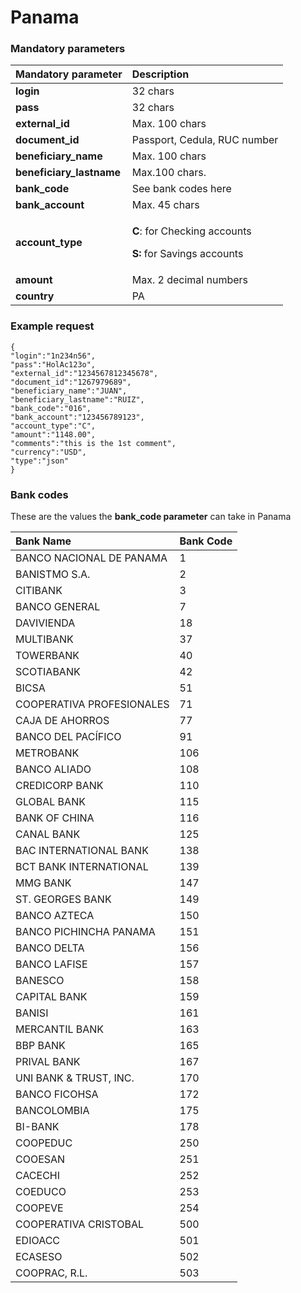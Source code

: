 # Panama

### Mandatory parameters

<table>
  <thead>
    <tr>
      <th style="text-align:left"><b>Mandatory parameter</b>
      </th>
      <th style="text-align:left"><b>Description</b>
      </th>
    </tr>
  </thead>
  <tbody>
    <tr>
      <td style="text-align:left"><b>login</b>
      </td>
      <td style="text-align:left">32 chars</td>
    </tr>
    <tr>
      <td style="text-align:left"><b>pass</b>
      </td>
      <td style="text-align:left">32 chars</td>
    </tr>
    <tr>
      <td style="text-align:left"><b>external_id</b>
      </td>
      <td style="text-align:left">Max. 100 chars</td>
    </tr>
    <tr>
      <td style="text-align:left"><b>document_id</b>
      </td>
      <td style="text-align:left">Passport, Cedula, RUC number</td>
    </tr>
    <tr>
      <td style="text-align:left"><b>beneficiary_name</b>
      </td>
      <td style="text-align:left">Max. 100 chars</td>
    </tr>
    <tr>
      <td style="text-align:left"><b>beneficiary_lastname</b>
      </td>
      <td style="text-align:left">Max.100 chars.</td>
    </tr>
    <tr>
      <td style="text-align:left"><b>bank_code</b>
      </td>
      <td style="text-align:left">See bank codes here</td>
    </tr>
    <tr>
      <td style="text-align:left"><b>bank_account</b>
      </td>
      <td style="text-align:left">Max. 45 chars</td>
    </tr>
    <tr>
      <td style="text-align:left"><b>account_type</b>
      </td>
      <td style="text-align:left">
        <p><b>C</b>: for Checking accounts</p>
        <p><b>S: </b>for Savings accounts</p>
      </td>
    </tr>
    <tr>
      <td style="text-align:left"><b>amount</b>
      </td>
      <td style="text-align:left">Max. 2 decimal numbers</td>
    </tr>
    <tr>
      <td style="text-align:left"><b>country</b>
      </td>
      <td style="text-align:left">PA</td>
    </tr>
  </tbody>
</table>

### Example request

```text
{
"login":"1n234n56",
"pass":"HolAc123o",
"external_id":"1234567812345678",
"document_id":"1267979689",
"beneficiary_name":"JUAN",
"beneficiary_lastname":"RUIZ",
"bank_code":"016",
"bank_account":"123456789123",
"account_type":"C",
"amount":"1148.00",
"comments":"this is the 1st comment",
"currency":"USD",
"type":"json"
}
```

### **Bank codes** <a id="bank-codes-panama"></a>

These are the values the **bank\_code parameter** can take in Panama

| Bank Name | Bank Code |
| :--- | :--- |
| BANCO NACIONAL DE PANAMA | 1 |
| BANISTMO S.A. | 2 |
| CITIBANK | 3 |
| BANCO GENERAL | 7 |
| DAVIVIENDA | 18 |
| MULTIBANK | 37 |
| TOWERBANK | 40 |
| SCOTIABANK | 42 |
| BICSA | 51 |
| COOPERATIVA PROFESIONALES | 71 |
| CAJA DE AHORROS | 77 |
| BANCO DEL PACÍFICO | 91 |
| METROBANK | 106 |
| BANCO ALIADO | 108 |
| CREDICORP BANK | 110 |
| GLOBAL BANK | 115 |
| BANK OF CHINA | 116 |
| CANAL BANK | 125 |
| BAC INTERNATIONAL BANK | 138 |
| BCT BANK INTERNATIONAL | 139 |
| MMG BANK | 147 |
| ST. GEORGES BANK | 149 |
| BANCO AZTECA | 150 |
| BANCO PICHINCHA PANAMA | 151 |
| BANCO DELTA | 156 |
| BANCO LAFISE | 157 |
| BANESCO | 158 |
| CAPITAL BANK | 159 |
| BANISI | 161 |
| MERCANTIL BANK | 163 |
| BBP BANK | 165 |
| PRIVAL BANK | 167 |
| UNI BANK & TRUST, INC. | 170 |
| BANCO FICOHSA | 172 |
| BANCOLOMBIA | 175 |
| BI-BANK | 178 |
| COOPEDUC | 250 |
| COOESAN | 251 |
| CACECHI | 252 |
| COEDUCO | 253 |
| COOPEVE | 254 |
| COOPERATIVA CRISTOBAL | 500 |
| EDIOACC | 501 |
| ECASESO | 502 |
| COOPRAC, R.L. | 503 |

